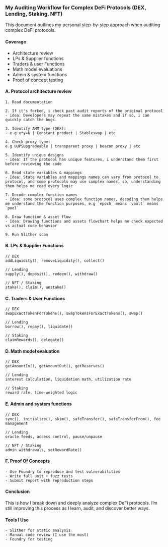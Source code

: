 ### My Auditing Workflow for Complex DeFi Protocols (DEX, Lending, Staking, NFT)

This document outlines my personal step-by-step approach when auditing complex DeFi protocols.

#### Coverage
- Architecture review
- LPs & Supplier functions
- Traders & user Functions
- Math model evaluations
- Admin & system functions
- Proof of concept testing


#### A. Protocol architecture review
```
1. Read documentation

2. If it's forked, i check past audit reports of the original protocol
- idea: Developers may repeat the same mistakes and if so, i can quickly catch the bugs.

3. Identify AMM type (DEX):
- e.g x*y=k | Constant product | Stableswap | etc

4. Check proxy type:
e.g UUPSUpgradeable | transparent proxy | beacon proxy | etc

5. Identify unique designs
- idea: If the protocol has unique features, i understand them first before reviewing the code

6. Read state variables & mappings
- Idea: State variables and mappings names can vary from protocol to protocol, and some protocols may use complex names, so, understanding them helps me read every logic

7. Decode complex function names
- Idea: some protocol uses complex function names, decoding them helps me understand the function purposes, e.g `epoch` means `vault` means `pool`

8. Draw function & asset flow
- Idea: Drawing functions and assets flowchart helps me check expected vs actual code behavior

9. Run Slither scan
```

#### B. LPs & Supplier Functions
```solidity
// DEX
addLiquidity(), removeLiquidity(), collect()

// Lending
supply(), deposit(), redeem(), withdraw()

// NFT / Staking
stake(), claim(), unstake()
```

#### C. Traders & User Functions
```solidity
// DEX
swapExactTokenForTokens(), swapTokensForExactTokens(), swap()

// Lending
borrow(), repay(), liquidate()

// Staking
claimRewards(), delegate()
```

#### D. Math model evaluation
```solidity
// DEX
getAmountIn(), getAmountOut(), getReserves()

// Lending
interest calculation, liquidation math, utilization rate

// Staking
reward rate, time-weighted logic
```

#### E. Admin and system functions
```solidity
// DEX
sync(), initialize(), skim(), safeTransfer(), safeTransferFrom(), fee management

// Lending
oracle feeds, access control, pause/unpause

// NFT / Staking
admin withdrawals, setRewardRate()
```

#### F. Proof Of Concepts
```solidity
- Use Foundry to reproduce and test vulnerabilities
- Write full unit + fuzz tests
- Submit report with reproduction steps
```

#### Conclusion
This is how I break down and deeply analyze complex DeFi protocols. I’m still improving this process as I learn, audit, and discover better ways.

#### Tools I Use
```
- Slither for static analysis 
- Manual code review (I use the most)
- Foundry for testing
